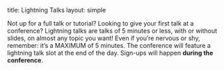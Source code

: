 title: Lightning Talks️
layout: simple

Not up for a full talk or tutorial? Looking to give your first talk at a conference? Lightning talks are talks of 5 minutes or less, with or without slides, on almost any topic you want! Even if you’re nervous or shy, remember: it’s a MAXIMUM of 5 minutes. The conference will feature a lightning talk slot at the end of the day. Sign-ups will happen **during the conference**.
